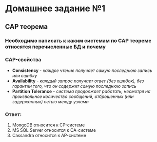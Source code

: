 
# Домашнее задание №1
## CAP теорема

### Необходимо написать к каким системам по CAP теореме относятся перечисленные БД и почему

### CAP-свойства
 - **Consistency** - *каждое чтение получает самую последнюю запись или ошибку*
 - **Availability** - *каждый запрос получает ответ (без ошибок), без гарантии того, что он содержит самую последнюю запись*
 - **Partition Tolerance** - *система продолжает работать, несмотря на произвольное количество сообщений, отброшенных (или задержанных) сетью между узлами*

### Ответ:
1) MongoDB относится к CP-системе
2) MS SQL Server относится к CA-системе
3) Cassandra относится к AP-системе
